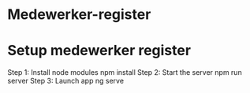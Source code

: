 # Medewerker-register
 
# Setup medewerker register
Step 1: Install node modules 
npm install
Step 2: Start the server
npm run server
Step 3: Launch app
ng serve
